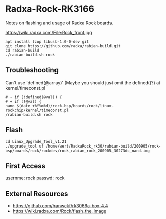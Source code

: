 # Radxa-Rock-RK3166
Notes on flashing and usage of Radxa Rock boards.

https://wiki.radxa.com/File:Rock_front.jpg

````
apt install lzop libusb-1.0-0-dev git
git clone https://github.com/radxa/rabian-build.git
cd rabian-build
./rabian-build.sh rock
````

Troubleshooting
---------------

Can't use 'defined(@array)' (Maybe you should just omit the defined()?) at kernel/timeconst.pl
````
# -	if (!defined(@val)) {
# +	if (!@val) {
nano $(date +%Y%m%d)/rock-bsp/boards/rock/linux-rockchip/kernel/timeconst.pl
/rabian-build.sh rock
````
Flash
-----

````
cd Linux_Upgrade_Tool_v1.21
./upgrade_tool uf /home/wert/RadxaRock_rk30/rabian-build/200905/rock-bsp/boards/rock/rockdev/rock_rabian_rock_200905_30273dc_nand.img
````


First Access
------------

usernme: rock
passwd: rock

External Resources
------------------

- https://github.com/hanwckf/rk3066a-box-4.4
- https://wiki.radxa.com/Rock/flash_the_image
